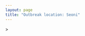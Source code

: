```yaml
---
layout: page
title: "Outbreak location: Seoni"
---
```

<div id="mapid">
<script src="https://buda-magenta.github.io/hazard_map/load_map.js"></script>
><script>
var marker_outbreak = L.marker([22.275879, 79.721045],{"autoPan": true}).addTo(map); marker_outbreak.bindTooltip("Seoni").openTooltip();

var circle_1 = L.circle([21.149813, 79.082056], {"pane": "markerPane", "color": "red", "fill": true, "fillOpacity": 0.2, "fillRule": "evenodd", "lineCap": "round", "lineJoin": "round", "opacity": 1.0, "radius": 554618, "stroke": true, "weight": 2}).addTo(map);
circle_1.bindTooltip("Nagpur<br>rank: 1<br>hazard index: 0.138655")

var circle_2 = L.circle([23.160894, 79.949770], {"pane": "markerPane", "color": "red", "fill": true, "fillOpacity": 0.2, "fillRule": "evenodd", "lineCap": "round", "lineJoin": "round", "opacity": 1.0, "radius": 243098, "stroke": true, "weight": 2}).addTo(map);
circle_2.bindTooltip("Jabalpur<br>rank: 2<br>hazard index: 0.060775")

var circle_3 = L.circle([26.500000, 78.750000], {"pane": "markerPane", "color": "red", "fill": true, "fillOpacity": 0.2, "fillRule": "evenodd", "lineCap": "round", "lineJoin": "round", "opacity": 1.0, "radius": 234319, "stroke": true, "weight": 2}).addTo(map);
circle_3.bindTooltip("Bhind<br>rank: 3<br>hazard index: 0.058580")

var circle_4 = L.circle([26.718324, 79.090254], {"pane": "markerPane", "color": "red", "fill": true, "fillOpacity": 0.2, "fillRule": "evenodd", "lineCap": "round", "lineJoin": "round", "opacity": 1.0, "radius": 97216, "stroke": true, "weight": 2}).addTo(map);
circle_4.bindTooltip("Etawah<br>rank: 4<br>hazard index: 0.024304")

var circle_5 = L.circle([23.809612, 78.759114], {"pane": "markerPane", "color": "red", "fill": true, "fillOpacity": 0.2, "fillRule": "evenodd", "lineCap": "round", "lineJoin": "round", "opacity": 1.0, "radius": 63027, "stroke": true, "weight": 2}).addTo(map);
circle_5.bindTooltip("Sagar<br>rank: 5<br>hazard index: 0.015757")

var circle_6 = L.circle([23.833962, 80.392456], {"pane": "markerPane", "color": "red", "fill": true, "fillOpacity": 0.2, "fillRule": "evenodd", "lineCap": "round", "lineJoin": "round", "opacity": 1.0, "radius": 51157, "stroke": true, "weight": 2}).addTo(map);
circle_6.bindTooltip("Murwara<br>rank: 6<br>hazard index: 0.012789")

var circle_7 = L.circle([20.972740, 80.691555], {"pane": "markerPane", "color": "red", "fill": true, "fillOpacity": 0.2, "fillRule": "evenodd", "lineCap": "round", "lineJoin": "round", "opacity": 1.0, "radius": 37611, "stroke": true, "weight": 2}).addTo(map);
circle_7.bindTooltip("Rajnandgaon<br>rank: 7<br>hazard index: 0.009403")

var circle_8 = L.circle([22.139831, 78.809645], {"pane": "markerPane", "color": "red", "fill": true, "fillOpacity": 0.2, "fillRule": "evenodd", "lineCap": "round", "lineJoin": "round", "opacity": 1.0, "radius": 31880, "stroke": true, "weight": 2}).addTo(map);
circle_8.bindTooltip("Chhindwara<br>rank: 8<br>hazard index: 0.007970")

var circle_9 = L.circle([21.145629, 80.268387], {"pane": "markerPane", "color": "red", "fill": true, "fillOpacity": 0.2, "fillRule": "evenodd", "lineCap": "round", "lineJoin": "round", "opacity": 1.0, "radius": 30640, "stroke": true, "weight": 2}).addTo(map);
circle_9.bindTooltip("Gondiya<br>rank: 9<br>hazard index: 0.007660")

var circle_10 = L.circle([23.750000, 79.583333], {"pane": "markerPane", "color": "red", "fill": true, "fillOpacity": 0.2, "fillRule": "evenodd", "lineCap": "round", "lineJoin": "round", "opacity": 1.0, "radius": 28816, "stroke": true, "weight": 2}).addTo(map);
circle_10.bindTooltip("Damoh<br>rank: 10<br>hazard index: 0.007204")

var circle_11 = L.circle([22.600150, 77.926645], {"pane": "markerPane", "color": "red", "fill": true, "fillOpacity": 0.2, "fillRule": "evenodd", "lineCap": "round", "lineJoin": "round", "opacity": 1.0, "radius": 27197, "stroke": true, "weight": 2}).addTo(map);
circle_11.bindTooltip("Hoshangabad<br>rank: 11<br>hazard index: 0.006799")

var circle_12 = L.circle([20.825623, 78.613146], {"pane": "markerPane", "color": "red", "fill": true, "fillOpacity": 0.2, "fillRule": "evenodd", "lineCap": "round", "lineJoin": "round", "opacity": 1.0, "radius": 24335, "stroke": true, "weight": 2}).addTo(map);
circle_12.bindTooltip("Wardha<br>rank: 12<br>hazard index: 0.006084")

var circle_13 = L.circle([21.879616, 77.875681], {"pane": "markerPane", "color": "red", "fill": true, "fillOpacity": 0.2, "fillRule": "evenodd", "lineCap": "round", "lineJoin": "round", "opacity": 1.0, "radius": 23827, "stroke": true, "weight": 2}).addTo(map);
circle_13.bindTooltip("Betul<br>rank: 13<br>hazard index: 0.005957")

var circle_14 = L.circle([25.531031, 78.652689], {"pane": "markerPane", "color": "red", "fill": true, "fillOpacity": 0.2, "fillRule": "evenodd", "lineCap": "round", "lineJoin": "round", "opacity": 1.0, "radius": 22326, "stroke": true, "weight": 2}).addTo(map);
circle_14.bindTooltip("Jhansi<br>rank: 14<br>hazard index: 0.005582")

var circle_15 = L.circle([21.237947, 81.633683], {"pane": "markerPane", "color": "red", "fill": true, "fillOpacity": 0.2, "fillRule": "evenodd", "lineCap": "round", "lineJoin": "round", "opacity": 1.0, "radius": 17933, "stroke": true, "weight": 2}).addTo(map);
circle_15.bindTooltip("Raipur<br>rank: 15<br>hazard index: 0.004483")

var circle_16 = L.circle([19.075990, 72.877393], {"pane": "markerPane", "color": "red", "fill": true, "fillOpacity": 0.2, "fillRule": "evenodd", "lineCap": "round", "lineJoin": "round", "opacity": 1.0, "radius": 17674, "stroke": true, "weight": 2}).addTo(map);
circle_16.bindTooltip("Mumbai<br>rank: 16<br>hazard index: 0.004419")

var circle_17 = L.circle([21.154541, 77.644296], {"pane": "markerPane", "color": "red", "fill": true, "fillOpacity": 0.2, "fillRule": "evenodd", "lineCap": "round", "lineJoin": "round", "opacity": 1.0, "radius": 16520, "stroke": true, "weight": 2}).addTo(map);
circle_17.bindTooltip("Amravati<br>rank: 17<br>hazard index: 0.004130")

var circle_18 = L.circle([20.030976, 79.358139], {"pane": "markerPane", "color": "red", "fill": true, "fillOpacity": 0.2, "fillRule": "evenodd", "lineCap": "round", "lineJoin": "round", "opacity": 1.0, "radius": 13030, "stroke": true, "weight": 2}).addTo(map);
circle_18.bindTooltip("Chandrapur<br>rank: 18<br>hazard index: 0.003258")

var circle_19 = L.circle([26.460914, 80.321759], {"pane": "markerPane", "color": "red", "fill": true, "fillOpacity": 0.2, "fillRule": "evenodd", "lineCap": "round", "lineJoin": "round", "opacity": 1.0, "radius": 10089, "stroke": true, "weight": 2}).addTo(map);
circle_19.bindTooltip("Kanpur<br>rank: 19<br>hazard index: 0.002522")

var circle_20 = L.circle([24.500000, 81.000000], {"pane": "markerPane", "color": "red", "fill": true, "fillOpacity": 0.2, "fillRule": "evenodd", "lineCap": "round", "lineJoin": "round", "opacity": 1.0, "radius": 9195, "stroke": true, "weight": 2}).addTo(map);
circle_20.bindTooltip("Satna<br>rank: 20<br>hazard index: 0.002299")

var circle_21 = L.circle([28.651718, 77.221939], {"pane": "markerPane", "color": "red", "fill": true, "fillOpacity": 0.2, "fillRule": "evenodd", "lineCap": "round", "lineJoin": "round", "opacity": 1.0, "radius": 8060, "stroke": true, "weight": 2}).addTo(map);
circle_21.bindTooltip("Delhi<br>rank: 21<br>hazard index: 0.002015")

var circle_22 = L.circle([23.258486, 77.401989], {"pane": "markerPane", "color": "red", "fill": true, "fillOpacity": 0.2, "fillRule": "evenodd", "lineCap": "round", "lineJoin": "round", "opacity": 1.0, "radius": 7525, "stroke": true, "weight": 2}).addTo(map);
circle_22.bindTooltip("Bhopal<br>rank: 22<br>hazard index: 0.001881")

var circle_23 = L.circle([25.438130, 81.833800], {"pane": "markerPane", "color": "red", "fill": true, "fillOpacity": 0.2, "fillRule": "evenodd", "lineCap": "round", "lineJoin": "round", "opacity": 1.0, "radius": 7186, "stroke": true, "weight": 2}).addTo(map);
circle_23.bindTooltip("Allahabad<br>rank: 23<br>hazard index: 0.001797")

var circle_24 = L.circle([26.203725, 78.157363], {"pane": "markerPane", "color": "red", "fill": true, "fillOpacity": 0.2, "fillRule": "evenodd", "lineCap": "round", "lineJoin": "round", "opacity": 1.0, "radius": 7004, "stroke": true, "weight": 2}).addTo(map);
circle_24.bindTooltip("Gwalior<br>rank: 24<br>hazard index: 0.001751")

var circle_25 = L.circle([22.541418, 88.357691], {"pane": "markerPane", "color": "red", "fill": true, "fillOpacity": 0.2, "fillRule": "evenodd", "lineCap": "round", "lineJoin": "round", "opacity": 1.0, "radius": 6902, "stroke": true, "weight": 2}).addTo(map);
circle_25.bindTooltip("Kolkata<br>rank: 25<br>hazard index: 0.001726")

var circle_26 = L.circle([18.521428, 73.854454], {"pane": "markerPane", "color": "red", "fill": true, "fillOpacity": 0.2, "fillRule": "evenodd", "lineCap": "round", "lineJoin": "round", "opacity": 1.0, "radius": 6727, "stroke": true, "weight": 2}).addTo(map);
circle_26.bindTooltip("Pune<br>rank: 26<br>hazard index: 0.001682")

var circle_27 = L.circle([20.843512, 75.525927], {"pane": "markerPane", "color": "red", "fill": true, "fillOpacity": 0.2, "fillRule": "evenodd", "lineCap": "round", "lineJoin": "round", "opacity": 1.0, "radius": 5845, "stroke": true, "weight": 2}).addTo(map);
circle_27.bindTooltip("Jalgaon<br>rank: 27<br>hazard index: 0.001461")

var circle_28 = L.circle([27.175255, 78.009816], {"pane": "markerPane", "color": "red", "fill": true, "fillOpacity": 0.2, "fillRule": "evenodd", "lineCap": "round", "lineJoin": "round", "opacity": 1.0, "radius": 5741, "stroke": true, "weight": 2}).addTo(map);
circle_28.bindTooltip("Agra<br>rank: 28<br>hazard index: 0.001435")

var circle_29 = L.circle([22.720362, 75.868200], {"pane": "markerPane", "color": "red", "fill": true, "fillOpacity": 0.2, "fillRule": "evenodd", "lineCap": "round", "lineJoin": "round", "opacity": 1.0, "radius": 5695, "stroke": true, "weight": 2}).addTo(map);
circle_29.bindTooltip("Indore<br>rank: 29<br>hazard index: 0.001424")

var circle_30 = L.circle([17.388786, 78.461065], {"pane": "markerPane", "color": "red", "fill": true, "fillOpacity": 0.2, "fillRule": "evenodd", "lineCap": "round", "lineJoin": "round", "opacity": 1.0, "radius": 5242, "stroke": true, "weight": 2}).addTo(map);
circle_30.bindTooltip("Hyderabad<br>rank: 30<br>hazard index: 0.001311")

var circle_31 = L.circle([12.979120, 77.591300], {"pane": "markerPane", "color": "red", "fill": true, "fillOpacity": 0.2, "fillRule": "evenodd", "lineCap": "round", "lineJoin": "round", "opacity": 1.0, "radius": 4740, "stroke": true, "weight": 2}).addTo(map);
circle_31.bindTooltip("Bangalore<br>rank: 31<br>hazard index: 0.001185")

var circle_32 = L.circle([21.199035, 81.397955], {"pane": "markerPane", "color": "red", "fill": true, "fillOpacity": 0.2, "fillRule": "evenodd", "lineCap": "round", "lineJoin": "round", "opacity": 1.0, "radius": 4722, "stroke": true, "weight": 2}).addTo(map);
circle_32.bindTooltip("Durg<br>rank: 32<br>hazard index: 0.001181")

var circle_33 = L.circle([24.197443, 82.666145], {"pane": "markerPane", "color": "red", "fill": true, "fillOpacity": 0.2, "fillRule": "evenodd", "lineCap": "round", "lineJoin": "round", "opacity": 1.0, "radius": 4643, "stroke": true, "weight": 2}).addTo(map);
circle_33.bindTooltip("Singrauli<br>rank: 33<br>hazard index: 0.001161")

var circle_34 = L.circle([22.383333, 82.133333], {"pane": "markerPane", "color": "red", "fill": true, "fillOpacity": 0.2, "fillRule": "evenodd", "lineCap": "round", "lineJoin": "round", "opacity": 1.0, "radius": 4171, "stroke": true, "weight": 2}).addTo(map);
circle_34.bindTooltip("Bilaspur<br>rank: 34<br>hazard index: 0.001043")

var circle_35 = L.circle([13.083694, 80.270186], {"pane": "markerPane", "color": "red", "fill": true, "fillOpacity": 0.2, "fillRule": "evenodd", "lineCap": "round", "lineJoin": "round", "opacity": 1.0, "radius": 4018, "stroke": true, "weight": 2}).addTo(map);
circle_35.bindTooltip("Chennai<br>rank: 35<br>hazard index: 0.001005")

var circle_36 = L.circle([26.838100, 80.934600], {"pane": "markerPane", "color": "red", "fill": true, "fillOpacity": 0.2, "fillRule": "evenodd", "lineCap": "round", "lineJoin": "round", "opacity": 1.0, "radius": 3651, "stroke": true, "weight": 2}).addTo(map);
circle_36.bindTooltip("Lucknow<br>rank: 36<br>hazard index: 0.000913")

var circle_37 = L.circle([20.761862, 77.192172], {"pane": "markerPane", "color": "red", "fill": true, "fillOpacity": 0.2, "fillRule": "evenodd", "lineCap": "round", "lineJoin": "round", "opacity": 1.0, "radius": 3560, "stroke": true, "weight": 2}).addTo(map);
circle_37.bindTooltip("Akola<br>rank: 37<br>hazard index: 0.000890")

var circle_38 = L.circle([20.166670, 79.172114], {"pane": "markerPane", "color": "red", "fill": true, "fillOpacity": 0.2, "fillRule": "evenodd", "lineCap": "round", "lineJoin": "round", "opacity": 1.0, "radius": 3397, "stroke": true, "weight": 2}).addTo(map);
circle_38.bindTooltip("Bhadravati<br>rank: 38<br>hazard index: 0.000849")

var circle_39 = L.circle([21.200996, 81.335426], {"pane": "markerPane", "color": "red", "fill": true, "fillOpacity": 0.2, "fillRule": "evenodd", "lineCap": "round", "lineJoin": "round", "opacity": 1.0, "radius": 3369, "stroke": true, "weight": 2}).addTo(map);
circle_39.bindTooltip("Bhilai Nagar<br>rank: 39<br>hazard index: 0.000842")

var circle_40 = L.circle([27.876990, 78.137290], {"pane": "markerPane", "color": "red", "fill": true, "fillOpacity": 0.2, "fillRule": "evenodd", "lineCap": "round", "lineJoin": "round", "opacity": 1.0, "radius": 3181, "stroke": true, "weight": 2}).addTo(map);
circle_40.bindTooltip("Aligarh<br>rank: 40<br>hazard index: 0.000795")

var circle_41 = L.circle([23.122634, 83.198189], {"pane": "markerPane", "color": "red", "fill": true, "fillOpacity": 0.2, "fillRule": "evenodd", "lineCap": "round", "lineJoin": "round", "opacity": 1.0, "radius": 2511, "stroke": true, "weight": 2}).addTo(map);
circle_41.bindTooltip("Ambikapur<br>rank: 41<br>hazard index: 0.000628")

var circle_42 = L.circle([19.500000, 78.500000], {"pane": "markerPane", "color": "red", "fill": true, "fillOpacity": 0.2, "fillRule": "evenodd", "lineCap": "round", "lineJoin": "round", "opacity": 1.0, "radius": 2466, "stroke": true, "weight": 2}).addTo(map);
circle_42.bindTooltip("Adilabad<br>rank: 42<br>hazard index: 0.000617")

var circle_43 = L.circle([27.177366, 78.389912], {"pane": "markerPane", "color": "red", "fill": true, "fillOpacity": 0.2, "fillRule": "evenodd", "lineCap": "round", "lineJoin": "round", "opacity": 1.0, "radius": 2201, "stroke": true, "weight": 2}).addTo(map);
circle_43.bindTooltip("Firozabad<br>rank: 43<br>hazard index: 0.000550")

var circle_44 = L.circle([24.759267, 81.655000], {"pane": "markerPane", "color": "red", "fill": true, "fillOpacity": 0.2, "fillRule": "evenodd", "lineCap": "round", "lineJoin": "round", "opacity": 1.0, "radius": 2167, "stroke": true, "weight": 2}).addTo(map);
circle_44.bindTooltip("Rewa<br>rank: 44<br>hazard index: 0.000542")

var circle_45 = L.circle([22.801519, 86.202958], {"pane": "markerPane", "color": "red", "fill": true, "fillOpacity": 0.2, "fillRule": "evenodd", "lineCap": "round", "lineJoin": "round", "opacity": 1.0, "radius": 2134, "stroke": true, "weight": 2}).addTo(map);
circle_45.bindTooltip("Jamshedpur<br>rank: 45<br>hazard index: 0.000534")

var circle_46 = L.circle([25.335649, 83.007629], {"pane": "markerPane", "color": "red", "fill": true, "fillOpacity": 0.2, "fillRule": "evenodd", "lineCap": "round", "lineJoin": "round", "opacity": 1.0, "radius": 2080, "stroke": true, "weight": 2}).addTo(map);
circle_46.bindTooltip("Varanasi<br>rank: 46<br>hazard index: 0.000520")

var circle_47 = L.circle([20.325704, 78.116914], {"pane": "markerPane", "color": "red", "fill": true, "fillOpacity": 0.2, "fillRule": "evenodd", "lineCap": "round", "lineJoin": "round", "opacity": 1.0, "radius": 2070, "stroke": true, "weight": 2}).addTo(map);
circle_47.bindTooltip("Yavatmal<br>rank: 47<br>hazard index: 0.000518")

var circle_48 = L.circle([20.475195, 78.742396], {"pane": "markerPane", "color": "red", "fill": true, "fillOpacity": 0.2, "fillRule": "evenodd", "lineCap": "round", "lineJoin": "round", "opacity": 1.0, "radius": 2049, "stroke": true, "weight": 2}).addTo(map);
circle_48.bindTooltip("Hinganghat<br>rank: 48<br>hazard index: 0.000512")

var circle_49 = L.circle([25.196826, 76.000893], {"pane": "markerPane", "color": "red", "fill": true, "fillOpacity": 0.2, "fillRule": "evenodd", "lineCap": "round", "lineJoin": "round", "opacity": 1.0, "radius": 1926, "stroke": true, "weight": 2}).addTo(map);
circle_49.bindTooltip("Kota<br>rank: 49<br>hazard index: 0.000482")

var circle_50 = L.circle([26.915458, 75.818982], {"pane": "markerPane", "color": "red", "fill": true, "fillOpacity": 0.2, "fillRule": "evenodd", "lineCap": "round", "lineJoin": "round", "opacity": 1.0, "radius": 1893, "stroke": true, "weight": 2}).addTo(map);
circle_50.bindTooltip("Jaipur<br>rank: 50<br>hazard index: 0.000473")

var circle_51 = L.circle([20.993276, 75.839983], {"pane": "markerPane", "color": "red", "fill": true, "fillOpacity": 0.2, "fillRule": "evenodd", "lineCap": "round", "lineJoin": "round", "opacity": 1.0, "radius": 1887, "stroke": true, "weight": 2}).addTo(map);
circle_51.bindTooltip("Bhusawal<br>rank: 51<br>hazard index: 0.000472")

var circle_52 = L.circle([16.508759, 80.618510], {"pane": "markerPane", "color": "red", "fill": true, "fillOpacity": 0.2, "fillRule": "evenodd", "lineCap": "round", "lineJoin": "round", "opacity": 1.0, "radius": 1716, "stroke": true, "weight": 2}).addTo(map);
circle_52.bindTooltip("Vijayawada<br>rank: 52<br>hazard index: 0.000429")

var circle_53 = L.circle([20.259399, 76.976203], {"pane": "markerPane", "color": "red", "fill": true, "fillOpacity": 0.2, "fillRule": "evenodd", "lineCap": "round", "lineJoin": "round", "opacity": 1.0, "radius": 1635, "stroke": true, "weight": 2}).addTo(map);
circle_53.bindTooltip("Malegaon<br>rank: 53<br>hazard index: 0.000409")

var circle_54 = L.circle([25.375241, 77.828119], {"pane": "markerPane", "color": "red", "fill": true, "fillOpacity": 0.2, "fillRule": "evenodd", "lineCap": "round", "lineJoin": "round", "opacity": 1.0, "radius": 1592, "stroke": true, "weight": 2}).addTo(map);
circle_54.bindTooltip("Shivpuri<br>rank: 54<br>hazard index: 0.000398")

var circle_55 = L.circle([23.174597, 75.785142], {"pane": "markerPane", "color": "red", "fill": true, "fillOpacity": 0.2, "fillRule": "evenodd", "lineCap": "round", "lineJoin": "round", "opacity": 1.0, "radius": 1496, "stroke": true, "weight": 2}).addTo(map);
circle_55.bindTooltip("Ujjain<br>rank: 55<br>hazard index: 0.000374")

var circle_56 = L.circle([17.723128, 83.301284], {"pane": "markerPane", "color": "red", "fill": true, "fillOpacity": 0.2, "fillRule": "evenodd", "lineCap": "round", "lineJoin": "round", "opacity": 1.0, "radius": 1349, "stroke": true, "weight": 2}).addTo(map);
circle_56.bindTooltip("Visakhapatnam<br>rank: 56<br>hazard index: 0.000337")

var circle_57 = L.circle([23.021624, 72.579707], {"pane": "markerPane", "color": "red", "fill": true, "fillOpacity": 0.2, "fillRule": "evenodd", "lineCap": "round", "lineJoin": "round", "opacity": 1.0, "radius": 1286, "stroke": true, "weight": 2}).addTo(map);
circle_57.bindTooltip("Ahmedabad<br>rank: 57<br>hazard index: 0.000322")

var circle_58 = L.circle([27.633333, 77.583333], {"pane": "markerPane", "color": "red", "fill": true, "fillOpacity": 0.2, "fillRule": "evenodd", "lineCap": "round", "lineJoin": "round", "opacity": 1.0, "radius": 1273, "stroke": true, "weight": 2}).addTo(map);
circle_58.bindTooltip("Mathura<br>rank: 58<br>hazard index: 0.000318")

var circle_59 = L.circle([21.170200, 72.831100], {"pane": "markerPane", "color": "red", "fill": true, "fillOpacity": 0.2, "fillRule": "evenodd", "lineCap": "round", "lineJoin": "round", "opacity": 1.0, "radius": 1213, "stroke": true, "weight": 2}).addTo(map);
circle_59.bindTooltip("Surat<br>rank: 59<br>hazard index: 0.000303")

var circle_60 = L.circle([27.912633, 79.746563], {"pane": "markerPane", "color": "red", "fill": true, "fillOpacity": 0.2, "fillRule": "evenodd", "lineCap": "round", "lineJoin": "round", "opacity": 1.0, "radius": 1195, "stroke": true, "weight": 2}).addTo(map);
circle_60.bindTooltip("Shahjahanpur<br>rank: 60<br>hazard index: 0.000299")

var circle_61 = L.circle([19.194329, 72.970178], {"pane": "markerPane", "color": "red", "fill": true, "fillOpacity": 0.2, "fillRule": "evenodd", "lineCap": "round", "lineJoin": "round", "opacity": 1.0, "radius": 1140, "stroke": true, "weight": 2}).addTo(map);
circle_61.bindTooltip("Thane<br>rank: 61<br>hazard index: 0.000285")

var circle_62 = L.circle([26.269721, 82.994425], {"pane": "markerPane", "color": "red", "fill": true, "fillOpacity": 0.2, "fillRule": "evenodd", "lineCap": "round", "lineJoin": "round", "opacity": 1.0, "radius": 1115, "stroke": true, "weight": 2}).addTo(map);
circle_62.bindTooltip("Burhanpur<br>rank: 62<br>hazard index: 0.000279")

var circle_63 = L.circle([21.977864, 76.568828], {"pane": "markerPane", "color": "red", "fill": true, "fillOpacity": 0.2, "fillRule": "evenodd", "lineCap": "round", "lineJoin": "round", "opacity": 1.0, "radius": 1115, "stroke": true, "weight": 2}).addTo(map);
circle_63.bindTooltip("Khandwa<br>rank: 63<br>hazard index: 0.000279")

var circle_64 = L.circle([26.575504, 80.613762], {"pane": "markerPane", "color": "red", "fill": true, "fillOpacity": 0.2, "fillRule": "evenodd", "lineCap": "round", "lineJoin": "round", "opacity": 1.0, "radius": 1110, "stroke": true, "weight": 2}).addTo(map);
circle_64.bindTooltip("Unnao<br>rank: 64<br>hazard index: 0.000278")

var circle_65 = L.circle([25.609324, 85.123525], {"pane": "markerPane", "color": "red", "fill": true, "fillOpacity": 0.2, "fillRule": "evenodd", "lineCap": "round", "lineJoin": "round", "opacity": 1.0, "radius": 1100, "stroke": true, "weight": 2}).addTo(map);
circle_65.bindTooltip("Patna<br>rank: 65<br>hazard index: 0.000275")

var circle_66 = L.circle([22.214285, 84.872437], {"pane": "markerPane", "color": "red", "fill": true, "fillOpacity": 0.2, "fillRule": "evenodd", "lineCap": "round", "lineJoin": "round", "opacity": 1.0, "radius": 1034, "stroke": true, "weight": 2}).addTo(map);
circle_66.bindTooltip("Raurkela<br>rank: 66<br>hazard index: 0.000259")

var circle_67 = L.circle([27.437194, 79.489129], {"pane": "markerPane", "color": "red", "fill": true, "fillOpacity": 0.2, "fillRule": "evenodd", "lineCap": "round", "lineJoin": "round", "opacity": 1.0, "radius": 1005, "stroke": true, "weight": 2}).addTo(map);
circle_67.bindTooltip("Farrukhabad<br>rank: 67<br>hazard index: 0.000251")

var circle_68 = L.circle([27.265212, 77.369126], {"pane": "markerPane", "color": "red", "fill": true, "fillOpacity": 0.2, "fillRule": "evenodd", "lineCap": "round", "lineJoin": "round", "opacity": 1.0, "radius": 919, "stroke": true, "weight": 2}).addTo(map);
circle_68.bindTooltip("Bharatpur<br>rank: 68<br>hazard index: 0.000230")

var circle_69 = L.circle([20.011247, 73.790236], {"pane": "markerPane", "color": "red", "fill": true, "fillOpacity": 0.2, "fillRule": "evenodd", "lineCap": "round", "lineJoin": "round", "opacity": 1.0, "radius": 894, "stroke": true, "weight": 2}).addTo(map);
circle_69.bindTooltip("Nashik<br>rank: 69<br>hazard index: 0.000224")

var circle_70 = L.circle([22.519770, 82.629515], {"pane": "markerPane", "color": "red", "fill": true, "fillOpacity": 0.2, "fillRule": "evenodd", "lineCap": "round", "lineJoin": "round", "opacity": 1.0, "radius": 890, "stroke": true, "weight": 2}).addTo(map);
circle_70.bindTooltip("Korba<br>rank: 70<br>hazard index: 0.000223")

var circle_71 = L.circle([17.980609, 79.598212], {"pane": "markerPane", "color": "red", "fill": true, "fillOpacity": 0.2, "fillRule": "evenodd", "lineCap": "round", "lineJoin": "round", "opacity": 1.0, "radius": 864, "stroke": true, "weight": 2}).addTo(map);
circle_71.bindTooltip("Warangal<br>rank: 71<br>hazard index: 0.000216")

var circle_72 = L.circle([23.000000, 76.166667], {"pane": "markerPane", "color": "red", "fill": true, "fillOpacity": 0.2, "fillRule": "evenodd", "lineCap": "round", "lineJoin": "round", "opacity": 1.0, "radius": 840, "stroke": true, "weight": 2}).addTo(map);
circle_72.bindTooltip("Dewas<br>rank: 72<br>hazard index: 0.000210")

var circle_73 = L.circle([28.457876, 79.405571], {"pane": "markerPane", "color": "red", "fill": true, "fillOpacity": 0.2, "fillRule": "evenodd", "lineCap": "round", "lineJoin": "round", "opacity": 1.0, "radius": 815, "stroke": true, "weight": 2}).addTo(map);
circle_73.bindTooltip("Bareilly<br>rank: 73<br>hazard index: 0.000204")

var circle_74 = L.circle([19.169335, 77.311013], {"pane": "markerPane", "color": "red", "fill": true, "fillOpacity": 0.2, "fillRule": "evenodd", "lineCap": "round", "lineJoin": "round", "opacity": 1.0, "radius": 799, "stroke": true, "weight": 2}).addTo(map);
circle_74.bindTooltip("Nanded Waghala<br>rank: 74<br>hazard index: 0.000200")

var circle_75 = L.circle([23.480592, 74.917790], {"pane": "markerPane", "color": "red", "fill": true, "fillOpacity": 0.2, "fillRule": "evenodd", "lineCap": "round", "lineJoin": "round", "opacity": 1.0, "radius": 769, "stroke": true, "weight": 2}).addTo(map);
circle_75.bindTooltip("Ratlam<br>rank: 75<br>hazard index: 0.000192")

var circle_76 = L.circle([20.266777, 85.843559], {"pane": "markerPane", "color": "red", "fill": true, "fillOpacity": 0.2, "fillRule": "evenodd", "lineCap": "round", "lineJoin": "round", "opacity": 1.0, "radius": 757, "stroke": true, "weight": 2}).addTo(map);
circle_76.bindTooltip("Bhubaneswar<br>rank: 76<br>hazard index: 0.000189")

var circle_77 = L.circle([26.166667, 77.500000], {"pane": "markerPane", "color": "red", "fill": true, "fillOpacity": 0.2, "fillRule": "evenodd", "lineCap": "round", "lineJoin": "round", "opacity": 1.0, "radius": 731, "stroke": true, "weight": 2}).addTo(map);
circle_77.bindTooltip("Morena<br>rank: 77<br>hazard index: 0.000183")

var circle_78 = L.circle([27.338577, 80.097526], {"pane": "markerPane", "color": "red", "fill": true, "fillOpacity": 0.2, "fillRule": "evenodd", "lineCap": "round", "lineJoin": "round", "opacity": 1.0, "radius": 712, "stroke": true, "weight": 2}).addTo(map);
circle_78.bindTooltip("Hardoi<br>rank: 78<br>hazard index: 0.000178")

var circle_79 = L.circle([13.932609, 75.574978], {"pane": "markerPane", "color": "red", "fill": true, "fillOpacity": 0.2, "fillRule": "evenodd", "lineCap": "round", "lineJoin": "round", "opacity": 1.0, "radius": 702, "stroke": true, "weight": 2}).addTo(map);
circle_79.bindTooltip("Shimoga<br>rank: 79<br>hazard index: 0.000176")

var circle_80 = L.circle([23.795281, 86.430964], {"pane": "markerPane", "color": "red", "fill": true, "fillOpacity": 0.2, "fillRule": "evenodd", "lineCap": "round", "lineJoin": "round", "opacity": 1.0, "radius": 685, "stroke": true, "weight": 2}).addTo(map);
circle_80.bindTooltip("Dhanbad<br>rank: 80<br>hazard index: 0.000171")

var circle_81 = L.circle([25.935955, 79.424328], {"pane": "markerPane", "color": "red", "fill": true, "fillOpacity": 0.2, "fillRule": "evenodd", "lineCap": "round", "lineJoin": "round", "opacity": 1.0, "radius": 629, "stroke": true, "weight": 2}).addTo(map);
circle_81.bindTooltip("Orai<br>rank: 81<br>hazard index: 0.000157")

var circle_82 = L.circle([25.476300, 80.339500], {"pane": "markerPane", "color": "red", "fill": true, "fillOpacity": 0.2, "fillRule": "evenodd", "lineCap": "round", "lineJoin": "round", "opacity": 1.0, "radius": 628, "stroke": true, "weight": 2}).addTo(map);
circle_82.bindTooltip("Banda<br>rank: 82<br>hazard index: 0.000157")

var circle_83 = L.circle([24.935635, 82.647701], {"pane": "markerPane", "color": "red", "fill": true, "fillOpacity": 0.2, "fillRule": "evenodd", "lineCap": "round", "lineJoin": "round", "opacity": 1.0, "radius": 615, "stroke": true, "weight": 2}).addTo(map);
circle_83.bindTooltip("Mirzapur<br>rank: 83<br>hazard index: 0.000154")

var circle_84 = L.circle([11.001812, 76.962842], {"pane": "markerPane", "color": "red", "fill": true, "fillOpacity": 0.2, "fillRule": "evenodd", "lineCap": "round", "lineJoin": "round", "opacity": 1.0, "radius": 596, "stroke": true, "weight": 2}).addTo(map);
circle_84.bindTooltip("Coimbatore<br>rank: 84<br>hazard index: 0.000149")

var circle_85 = L.circle([18.761516, 79.478785], {"pane": "markerPane", "color": "red", "fill": true, "fillOpacity": 0.2, "fillRule": "evenodd", "lineCap": "round", "lineJoin": "round", "opacity": 1.0, "radius": 572, "stroke": true, "weight": 2}).addTo(map);
circle_85.bindTooltip("Ramagundam<br>rank: 85<br>hazard index: 0.000143")

var circle_86 = L.circle([24.500000, 77.500000], {"pane": "markerPane", "color": "red", "fill": true, "fillOpacity": 0.2, "fillRule": "evenodd", "lineCap": "round", "lineJoin": "round", "opacity": 1.0, "radius": 525, "stroke": true, "weight": 2}).addTo(map);
circle_86.bindTooltip("Guna<br>rank: 86<br>hazard index: 0.000131")

var circle_87 = L.circle([22.500000, 83.500000], {"pane": "markerPane", "color": "red", "fill": true, "fillOpacity": 0.2, "fillRule": "evenodd", "lineCap": "round", "lineJoin": "round", "opacity": 1.0, "radius": 518, "stroke": true, "weight": 2}).addTo(map);
circle_87.bindTooltip("Raigarh<br>rank: 87<br>hazard index: 0.000130")

var circle_88 = L.circle([25.565691, 80.063489], {"pane": "markerPane", "color": "red", "fill": true, "fillOpacity": 0.2, "fillRule": "evenodd", "lineCap": "round", "lineJoin": "round", "opacity": 1.0, "radius": 509, "stroke": true, "weight": 2}).addTo(map);
circle_88.bindTooltip("Khanna<br>rank: 88<br>hazard index: 0.000127")

var circle_89 = L.circle([11.664300, 78.146000], {"pane": "markerPane", "color": "red", "fill": true, "fillOpacity": 0.2, "fillRule": "evenodd", "lineCap": "round", "lineJoin": "round", "opacity": 1.0, "radius": 498, "stroke": true, "weight": 2}).addTo(map);
circle_89.bindTooltip("Salem<br>rank: 89<br>hazard index: 0.000125")

var circle_90 = L.circle([26.732501, 77.036312], {"pane": "markerPane", "color": "red", "fill": true, "fillOpacity": 0.2, "fillRule": "evenodd", "lineCap": "round", "lineJoin": "round", "opacity": 1.0, "radius": 483, "stroke": true, "weight": 2}).addTo(map);
circle_90.bindTooltip("Hindaun<br>rank: 90<br>hazard index: 0.000121")

var circle_91 = L.circle([27.209822, 79.048137], {"pane": "markerPane", "color": "red", "fill": true, "fillOpacity": 0.2, "fillRule": "evenodd", "lineCap": "round", "lineJoin": "round", "opacity": 1.0, "radius": 462, "stroke": true, "weight": 2}).addTo(map);
circle_91.bindTooltip("Mainpuri<br>rank: 91<br>hazard index: 0.000116")

var circle_92 = L.circle([25.750000, 78.500000], {"pane": "markerPane", "color": "red", "fill": true, "fillOpacity": 0.2, "fillRule": "evenodd", "lineCap": "round", "lineJoin": "round", "opacity": 1.0, "radius": 441, "stroke": true, "weight": 2}).addTo(map);
circle_92.bindTooltip("Datia<br>rank: 92<br>hazard index: 0.000110")

var circle_93 = L.circle([26.653396, 77.624206], {"pane": "markerPane", "color": "red", "fill": true, "fillOpacity": 0.2, "fillRule": "evenodd", "lineCap": "round", "lineJoin": "round", "opacity": 1.0, "radius": 427, "stroke": true, "weight": 2}).addTo(map);
circle_93.bindTooltip("Dhaulpur<br>rank: 93<br>hazard index: 0.000107")

var circle_94 = L.circle([26.439874, 80.018000], {"pane": "markerPane", "color": "red", "fill": true, "fillOpacity": 0.2, "fillRule": "evenodd", "lineCap": "round", "lineJoin": "round", "opacity": 1.0, "radius": 422, "stroke": true, "weight": 2}).addTo(map);
circle_94.bindTooltip("Akbarpur<br>rank: 94<br>hazard index: 0.000106")

var circle_95 = L.circle([27.504639, 80.829466], {"pane": "markerPane", "color": "red", "fill": true, "fillOpacity": 0.2, "fillRule": "evenodd", "lineCap": "round", "lineJoin": "round", "opacity": 1.0, "radius": 380, "stroke": true, "weight": 2}).addTo(map);
circle_95.bindTooltip("Sitapur<br>rank: 95<br>hazard index: 0.000095")

var circle_96 = L.circle([16.702841, 74.240533], {"pane": "markerPane", "color": "red", "fill": true, "fillOpacity": 0.2, "fillRule": "evenodd", "lineCap": "round", "lineJoin": "round", "opacity": 1.0, "radius": 378, "stroke": true, "weight": 2}).addTo(map);
circle_96.bindTooltip("Kolhapur<br>rank: 96<br>hazard index: 0.000095")

var circle_97 = L.circle([19.250000, 74.750000], {"pane": "markerPane", "color": "red", "fill": true, "fillOpacity": 0.2, "fillRule": "evenodd", "lineCap": "round", "lineJoin": "round", "opacity": 1.0, "radius": 372, "stroke": true, "weight": 2}).addTo(map);
circle_97.bindTooltip("Ahmadnagar<br>rank: 97<br>hazard index: 0.000093")

var circle_98 = L.circle([27.036604, 78.651436], {"pane": "markerPane", "color": "red", "fill": true, "fillOpacity": 0.2, "fillRule": "evenodd", "lineCap": "round", "lineJoin": "round", "opacity": 1.0, "radius": 368, "stroke": true, "weight": 2}).addTo(map);
circle_98.bindTooltip("Shikohabad<br>rank: 98<br>hazard index: 0.000092")

var circle_99 = L.circle([22.297314, 73.194257], {"pane": "markerPane", "color": "red", "fill": true, "fillOpacity": 0.2, "fillRule": "evenodd", "lineCap": "round", "lineJoin": "round", "opacity": 1.0, "radius": 359, "stroke": true, "weight": 2}).addTo(map);
circle_99.bindTooltip("Vadodara<br>rank: 99<br>hazard index: 0.000090")

var circle_100 = L.circle([22.782355, 86.159003], {"pane": "markerPane", "color": "red", "fill": true, "fillOpacity": 0.2, "fillRule": "evenodd", "lineCap": "round", "lineJoin": "round", "opacity": 1.0, "radius": 348, "stroke": true, "weight": 2}).addTo(map);
circle_100.bindTooltip("Adityapur<br>rank: 100<br>hazard index: 0.000087")
</script>
</div>